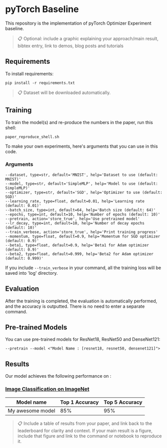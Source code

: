 # pyTorch Baseline

This repository is the implementation of pyTorch Optimizer Experiment baseline. 

>📋  Optional: include a graphic explaining your approach/main result, bibtex entry, link to demos, blog posts and tutorials

## Requirements

To install requirements:

```setup
pip install -r requirements.txt
```

>📋  Dataset will be downloaded automatically.

## Training

To train the model(s) and re-produce the numbers in the paper, run this shell:

```
paper_reproduce_shell.sh
```

To make your own experiments, here's arguments that you can use in this code.

### Arguments

```
--dataset, type=str, default='MNIST', help='Dataset to use (default: MNIST)'
--model, type=str, default='SimpleMLP', help='Model to use (default: SimpleMLP)'
--optimizer, type=str, default='SGD', help='Optimizer to use (default: SGD)'
--learning_rate, type=float, default=0.01, help='Learning rate (default: 0.01)'
--batch_size, type=int, default=64, help='Batch size (default: 64)'
--epochs, type=int, default=10, help='Number of epochs (default: 10)'
--pretrain, action='store_true', help='Use pretrained model'
--lr_decay, type=int, default=10, help='Number of decay epochs (default: 10)'
--train_verbose, action='store_true', help='Print training progress'
--momentum, type=float, default=0.9, help='Momentum for SGD optimizer (default: 0.9)'
--beta1, type=float, default=0.9, help='Beta1 for Adam optimizer (default: 0.9)'
--beta2, type=float, default=0.999, help='Beta2 for Adam optimizer (default: 0.999)'
```


If you include ```--train_verbose``` in your command, all the training loss will be saved into 'log' directory.

## Evaluation

After the training is completed, the evaluation is automatically performed, and the accuracy is outputted. There is no need to enter a separate command.

## Pre-trained Models

You can use pre-trained models for ResNet18, ResNet50 and DenseNet121:

```
--pretrain --model <"Model Name : [resnet18, resnet50, densenet121]">
```

## Results

Our model achieves the following performance on :

### [Image Classification on ImageNet](https://paperswithcode.com/sota/image-classification-on-imagenet)

| Model name         | Top 1 Accuracy  | Top 5 Accuracy |
| ------------------ |---------------- | -------------- |
| My awesome model   |     85%         |      95%       |

>📋  Include a table of results from your paper, and link back to the leaderboard for clarity and context. If your main result is a figure, include that figure and link to the command or notebook to reproduce it. 
